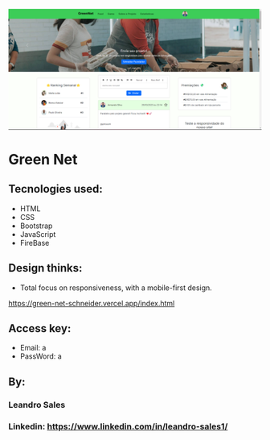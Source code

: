 ![image](https://github.com/Leandro-Sales1/GreenNet/blob/main/Captura%20de%20tela%202023-10-30%201906381.png)

# Green Net
## Tecnologies used:
* HTML
* CSS
* Bootstrap
* JavaScript
* FireBase

## Design thinks:
* Total focus on responsiveness, with a mobile-first design.

https://green-net-schneider.vercel.app/index.html
## Access key:
* Email: a
* PassWord: a




## By:
### Leandro Sales
### Linkedin: https://www.linkedin.com/in/leandro-sales1/



